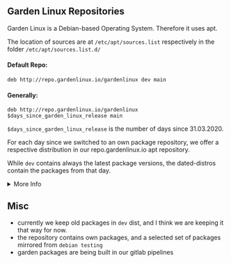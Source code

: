 ## Garden Linux Repositories

Garden Linux is a Debian-based Operating System. Therefore it uses apt.

The location of sources are at `/etc/apt/sources.list` respectively in the folder `/etc/apt/sources.list.d/`

#### Default Repo:
	deb http://repo.gardenlinux.io/gardenlinux dev main

#### Generally:

	deb http://repo.gardenlinux.io/gardenlinux $days_since_garden_linux_release main

`$days_since_garden_linux_release` is the number of days since 31.03.2020.

For each day since we switched to an own package repository, we offer a respective distribution in our repo.gardenlinux.io apt repository.

While `dev` contains always the latest package versions, the dated-distros contain the packages from that day.


<details>
  <summary>More Info</summary>
  
Try running [bin/garden-version](bin/garden-version), to get the $days_since_garden_linux_release value:
  ```
# ./bin/garden-version
    dev

# ./bin/garden-version --major
    730

# ./bin/garden-version --minor
    0
  ```
- --major prints the number of days after release and is the main version number of Garden Linux.
- --minor is mainly for security updates for older major versions.

The Source Line for this example should look like:

    deb http://repo.gardenlinux.io/gardenlinux 730.0 main
	

</details>

## Misc

- currently we keep old packages in `dev` dist, and I think we are keeping it that way for now.
- the repository contains own packages, and a selected set of packages mirrored from `debian testing`
- garden packages are being built in our gitlab pipelines


